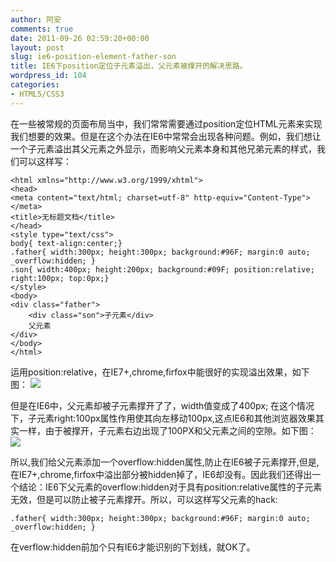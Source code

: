 ```yaml
---
author: 阿安
comments: true
date: 2011-09-26 02:59:20+00:00
layout: post
slug: ie6-position-element-father-son
title: IE6下position定位子元素溢出，父元素被撑开的解决思路。
wordpress_id: 104
categories:
- HTML5/CSS3
---
```


在一些被常规的页面布局当中，我们常常需要通过position定位HTML元素来实现我们想要的效果。但是在这个办法在IE6中常常会出现各种问题。例如，我们想让一个子元素溢出其父元素之外显示，而影响父元素本身和其他兄弟元素的样式，我们可以这样写：<!-- more -->

    
    
    
    <html xmlns="http://www.w3.org/1999/xhtml">
    <head>
    <meta content="text/html; charset=utf-8" http-equiv="Content-Type"></meta>
    <title>无标题文档</title>
    </head>
    <style type="text/css">
    body{ text-align:center;}
    .father{ width:300px; height:300px; background:#96F; margin:0 auto; _overflow:hidden; }
    .son{ width:400px; height:200px; background:#09F; position:relative; right:100px; top:0px;}
    </style>
    <body>
    <div class="father">
    	<div class="son">子元素</div>
        父元素
    </div>
    </body>
    </html>
    


运用position:relative，在IE7+,chrome,firfox中能很好的实现溢出效果，如下图：
[![](/wp-content/uploads/2011/09/1.jpg)](/wp-content/uploads/2011/09/1.jpg)

但是在IE6中，父元素却被子元素撑开了了，width值变成了400px; 在这个情况下，子元素right:100px属性作用使其向左移动100px,这点IE6和其他浏览器效果其实一样，由于被撑开，子元素右边出现了100PX和父元素之间的空隙。如下图：
[![](/wp-content/uploads/2011/09/2.jpg)](/wp-content/uploads/2011/09/2.jpg)

所以,我们给父元素添加一个overflow:hidden属性,防止在IE6被子元素撑开,但是,在IE7+,chrome,firfox中溢出部分被hidden掉了，IE6却没有。因此我们还得出一个结论：IE6下父元素的overflow:hidden对于具有position:relative属性的子元素无效，但是可以防止被子元素撑开。所以，可以这样写父元素的hack:

    
    
    .father{ width:300px; height:300px; background:#96F; margin:0 auto; _overflow:hidden; }
    


在verflow:hidden前加个只有IE6才能识别的下划线，就OK了。
